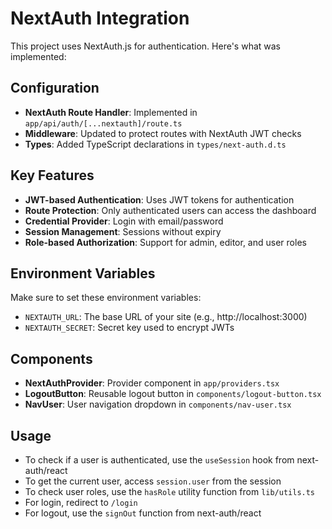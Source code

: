 # NextAuth Integration

This project uses NextAuth.js for authentication. Here's what was implemented:

## Configuration

- **NextAuth Route Handler**: Implemented in `app/api/auth/[...nextauth]/route.ts`
- **Middleware**: Updated to protect routes with NextAuth JWT checks
- **Types**: Added TypeScript declarations in `types/next-auth.d.ts`

## Key Features

- **JWT-based Authentication**: Uses JWT tokens for authentication
- **Route Protection**: Only authenticated users can access the dashboard
- **Credential Provider**: Login with email/password
- **Session Management**: Sessions without expiry
- **Role-based Authorization**: Support for admin, editor, and user roles

## Environment Variables

Make sure to set these environment variables:
- `NEXTAUTH_URL`: The base URL of your site (e.g., http://localhost:3000)
- `NEXTAUTH_SECRET`: Secret key used to encrypt JWTs

## Components

- **NextAuthProvider**: Provider component in `app/providers.tsx`
- **LogoutButton**: Reusable logout button in `components/logout-button.tsx`
- **NavUser**: User navigation dropdown in `components/nav-user.tsx`

## Usage

- To check if a user is authenticated, use the `useSession` hook from next-auth/react
- To get the current user, access `session.user` from the session
- To check user roles, use the `hasRole` utility function from `lib/utils.ts`
- For login, redirect to `/login`
- For logout, use the `signOut` function from next-auth/react 